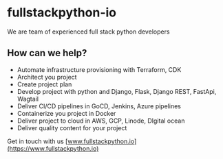 # fullstackpython-io

We are team of experienced full stack python developers

## How can we help?

- Automate infrastructure provisioning with Terraform, CDK
- Architect you project
- Create project plan
- Develop project with python and Django, Flask, Django REST, FastApi, Wagtail
- Deliver CI/CD pipelines in GoCD, Jenkins, Azure pipelines
- Containerize you project in Docker
- Deliver project to cloud in AWS, GCP, Linode, DIgital ocean
- Deliver quality content for your project

Get in touch with us [www.fullstackpython.io](https://www.fullstackpython.io)
